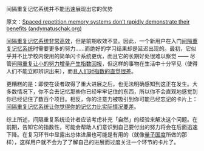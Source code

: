 间隔重复记忆系统并不能迅速展现出它的优势

原文：[Spaced repetition memory systems don’t rapidly demonstrate their benefits (andymatuschak.org)](https://notes.andymatuschak.org/z2evK9drA5aJp4tHcXgV4Pri6GAnEyWyb4YwS)

[间隔重复记忆系统非常高效](https://notes.andymatuschak.org/z5rVJfPsyCU3pHBbhwef9DNR5fohTHCQFJWir)，但是前期收效不显。因此，一个新用户在入门[间隔重复记忆系统](https://notes.andymatuschak.org/z4eXdSMJFv2qVGXSUEKH4vdcHBrLHcFY1ZGfC)时需要更多的努力......而绝好的学习结果却是延迟出现的。最初，它似乎并不比学校内使用的简单闪卡系统更优，而且它的长期好处很难以察觉 —— 尽管[间隔重复让小的努力增量产生指数回报](https://notes.andymatuschak.org/z7AeS1H6h8GRAaZ9ZuqumphVu1LNM323rdS6u)，但这样的事物在生活中十分罕见（使得人们不能立即辨识出来），而且[人们对指数的直觉很差](https://notes.andymatuschak.org/z7ovyasYVEW4BS9Ay1V6iLCDVSfhPrkGyU3R3)。

更糟糕的是：即使在读者取得了重大进展之后，也无法明确感知到这正在发生。大多数情况下，你不会去记忆那些你已经牢牢记住的东西，所以你不会直观地感觉到你已经记住了数百个项目。相反，你的注意力被吸引到你可能已经忘记的卡片上：[间隔重复记忆系统让你觉得你的记忆力比实际情况要差](https://notes.andymatuschak.org/z4vCGd9Gt715AXtqTXxoKjrEawbvT9o9NA6DC)。

综上所述，间隔重复系统设计者应该考虑补充「自然」的经验来解决这个问题。在前期，告知它的指数性，可能会帮助人们意识到自己要付出的努力将会在后面迅速下降。在复习环节中显露出总体进展也可能是有用的（就像[量子国度](https://notes.andymatuschak.org/z2fBHADWa93EZTuNzuww7V3Vi587ZyZ4FHTHm)所做的那样），这样用户就不会为了了解自己的进展而过度关注一个环节的卡片了。
